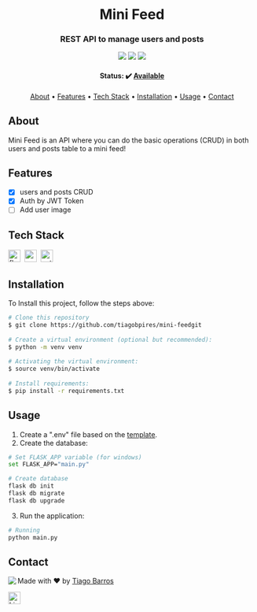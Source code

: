 <h1 align="center">
	Mini Feed 
</h1>

<h3 align="center">
	REST API to manage users and posts
</h3>

<p align="center">
	<img src="https://img.shields.io/badge/PRs-welcome-brightgreen.svg?style=flat-square"/>
	<img src="https://img.shields.io/github/license/tiagobpires/mini-feed?color=green"/>
	<img src="https://img.shields.io/github/last-commit/tiagobpires/mini-feed?color=green"/>
</p>

<h4 align="center">
	Status: ✔️ <a href="https://mini-feed.herokuapp.com/docs/swagger">Available</a>
</h4>

<p align="center">
	<a href="#about">About</a> •
	<a href="#features">Features</a> •
	<a href="#tech-stack">Tech Stack</a> •
	<a href="#installation">Installation</a> •
	<a href="#usage">Usage</a> • 
	<a href="#contact">Contact</a> 
</p>

## About
Mini Feed is an API where you can do the basic operations (CRUD) in both users and posts table to a mini feed!


## Features
* [x] users and posts CRUD
* [x] Auth by JWT Token
* [ ] Add user image

## Tech Stack
<img src="https://img.shields.io/badge/Flask-05122A?style=flat&logo=flask" alt="flask Badge" height="25">&nbsp;
<img src="https://img.shields.io/badge/Postgresql-05122A?style=flat&logo=postgresql" alt="postgresql Badge" height="25">&nbsp;
<img src="https://img.shields.io/badge/Python-05122A?style=flat&logo=python" alt="python Badge" height="25">&nbsp;

## Installation
To Install this project, follow the steps above:

```bash
# Clone this repository
$ git clone https://github.com/tiagobpires/mini-feedgit
                        
# Create a virtual environment (optional but recommended):
$ python -m venv venv
                        
# Activating the virtual environment:
$ source venv/bin/activate
                        
# Install requirements:
$ pip install -r requirements.txt
```

## Usage

1. Create a ".env" file based on the [template](https://github.com/tiagobpires/mini-feed/blob/main/.env.template). <br>
2. Create the database: 

```bash
# Set FLASK_APP variable (for windows)
set FLASK_APP="main.py"

# Create database
flask db init
flask db migrate
flask db upgrade
```

3. Run the application:

```bash
# Running
python main.py
```

## Contact
<img align="left" src="https://avatars.githubusercontent.com/tiagobpires?size=100">

Made with ❤️ by [Tiago Barros](https://github.com/tiagobpires)

<a href="https://www.linkedin.com/in/tiagobpires" target="_blank"><img src="https://img.shields.io/badge/get in touch!-0077B5?style=flat&logo=linkedin&logoColor=white" alt="LinkedIn Badge" height="25"></a>&nbsp;

<br clear="left"/>
